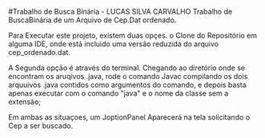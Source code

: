 #Trabalho de Busca Binária - LUCAS SILVA CARVALHO
Trabalho de BuscaBinária de um Arquivo de Cep.Dat ordenado.

Para Executar este projeto, existem duas opçes. o Clone do Repositório em alguma IDE,
onde está incluido uma versão reduzida do arquivo cep_ordenado.dat. 

A Segunda opção é através do terminal. Chegando ao diretório onde se encontram os aruqivos .java, 
rode o comando Javac compilando os dois arquuivos .java contidos como argumentos do comando, e depois
basta apenas executar com o comando "java" e o nome da classe sem a extensão;

Em ambas as situaçoes, um JoptionPanel Aparecerá na tela solicitando o Cep a ser buscado.
